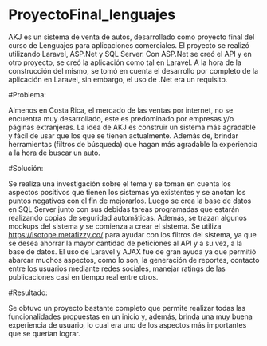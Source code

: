 # ProyectoFinal_lenguajes
AKJ es un sistema de venta de autos, desarrollado como proyecto final del curso de Lenguajes para aplicaciones comerciales.
El proyecto se realizó utilizando Laravel, ASP.Net y SQL Server. Con ASP.Net se creó el API y en otro proyecto, se creó la aplicación como tal en Laravel.
A la hora de la construcción del mismo, se tomó en cuenta el desarrollo por completo de la aplicación en Laravel, sin embargo, el uso de .Net era un requisito.

#Problema:

Almenos en Costa Rica, el mercado de las ventas por internet, no se encuentra muy desarrollado, este es predominado por empresas y/o páginas extranjeras. La idea de AKJ es construir un sistema más agradable y fácil de usar que los que se tienen actualmente. Además de, brindar herramientas (filtros de búsqueda) que hagan más agradable la experiencia  a la hora de buscar un auto.

#Solución:

Se realiza una investigación sobre el tema y se toman en cuenta los aspectos positivos que tienen los sistemas ya existentes y se anotan los puntos negativos con el fin de mejorarlos. Luego se crea la base de datos en SQL Server junto con sus debidas tareas programadas que estarán realizando copias de seguridad automáticas. Además, se trazan algunos mockups del sistema y se comienza a crear el sistema.
Se utiliza https://isotope.metafizzy.co/ para ayudar con los filtros del sistema, ya que se desea ahorrar la mayor cantidad de peticiones al API y a su vez, a la base de datos. 
El uso de Laravel y AJAX fue de gran ayuda ya que permitió abarcar muchos aspectos, como lo son, la generación de reportes, contacto entre los usuarios mediante redes sociales, manejar ratings de las publicaciones casi en tiempo real entre otros.

#Resultado:

Se obtuvo un proyecto bastante completo que permite realizar todas las funcionalidades propuestas en un inicio y, además, brinda una muy buena experiencia de usuario, lo cual era uno de los aspectos más importantes que se querían lograr.
